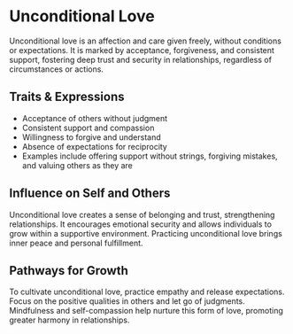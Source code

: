 # Unconditional Love

Unconditional love is an affection and care given freely, without conditions or expectations. It is marked by acceptance, forgiveness, and consistent support, fostering deep trust and security in relationships, regardless of circumstances or actions.

## Traits & Expressions

- Acceptance of others without judgment
- Consistent support and compassion
- Willingness to forgive and understand
- Absence of expectations for reciprocity
- Examples include offering support without strings, forgiving mistakes, and valuing others as they are

## Influence on Self and Others

Unconditional love creates a sense of belonging and trust, strengthening relationships. It encourages emotional security and allows individuals to grow within a supportive environment. Practicing unconditional love brings inner peace and personal fulfillment.

## Pathways for Growth

To cultivate unconditional love, practice empathy and release expectations. Focus on the positive qualities in others and let go of judgments. Mindfulness and self-compassion help nurture this form of love, promoting greater harmony in relationships.
